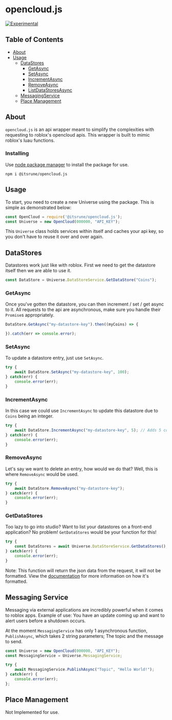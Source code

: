 # opencloud.js

[![Experimental](http://badges.github.io/stability-badges/dist/experimental.svg)](http://github.com/badges/stability-badges)

## Table of Contents

- [About](#about)
- [Usage](#usage)
    - [DataStores](#datastores)
        - [GetAsync](#ds-getasync)
        - [SetAsync](#ds-setasync)
        - [IncrementAsync](#ds-incasync)
        - [RemoveAsync](#ds-removeasync)
        - [ListDataStoresAsync](#ds-getkeys)
    - [MessagingService](#messages)
    - [Place Management](#place-manage)

## About <a name = "about"></a>

`opencloud.js` is an api wrapper meant to simplify the complexities with requesting to roblox's opencloud apis. This wrapper is built to mimic roblox's luau functions.

### Installing

Use [node package manager](https://npmjs.com/) to install the package for use.

```
npm i @itsrune/opencloud.js
```

## Usage <a name = "usage"></a>

To start, you need to create a new Universe using the package. This is simple as demonstrated below:
```js
const OpenCloud = require('@itsrune/opencloud.js');
const Universe = new OpenCloud(000000, "API_KEY");
```

This `Universe` class holds services within itself and caches your api key, so you don't have to reuse it over and over again.

## DataStores <a name = "datastores"></a>

Datastores work just like with roblox. First we need to get the datastore itself then we are able to use it.
```js
const DataStore = Universe.DataStoreService.GetDataStore("Coins");
```

### GetAsync <a name = "ds-getasync"></a>
Once you've gotten the datastore, you can then increment / set / get async to it. All requests to the api are asynchronous, make sure you handle their `Promise`s appropriately.

```js
DataStore.GetAsync("my-datastore-key").then((myCoins) => {

}).catch(err => console.error);
```

### SetAsync <a name = "ds-setasync"></a>
To update a datastore entry, just use `SetAsync`.
```js
try {
    await DataStore.SetAsync("my-datastore-key", 100);
} catch(err) {
    console.error(err);
}
```

### IncrementAsync <a name = "ds-incasync"></a>
In this case we could use `IncrementAsync` to update this datastore due to `Coins` being an integer.
```js
try {
    await DataStore.IncrementAsync("my-datastore-key", 5); // Adds 5 coins.
} catch(err) {
    console.error(err);
}
```

### RemoveAsync <a name = "ds-removeasync"></a>

Let's say we want to delete an entry, how would we do that? Well, this is where `RemoveAsync` would be used.
```js
try {
    await DataStore.RemoveAsync("my-datastore-key");
} catch(err) {
    console.error(err);
}
```

### GetDataStores <a name = "ds-getkeys"></a>

Too lazy to go into studio? Want to list your datastores on a front-end application? No problem! `GetDataStores` would be your function for this!
```js
try {
    const DataStores = await Universe.DataStoreService.GetDataStores();
} catch(err) {
    console.error(err);
}
```
Note: This function will return the json data from the request, it will not be formatted. View the [documentation](https://create.roblox.com/docs/open-cloud/data-store-api#example) for more information on how it's formatted.

## Messaging Service <a name = "messages"></a>

Messaging via external applications are incredibly powerful when it comes to roblox apps. Example of use: You have an update coming up and want to alert users before a shutdown occurs.

At the moment `MessagingService` has only 1 asynchronous function, `PublishAsync`, which takes 2 string parameters; The topic and the message to send.

```js
const Universe = new OpenCloud(000000, "API_KEY");
const MessagingService = Universe.MessagingService;

try {
    await MessagingService.PublishAsync("Topic", "Hello World!");
} catch(err) {
    console.error(err);
};
```

## Place Management <a name = "place-manage"></a>

Not Implemented for use.